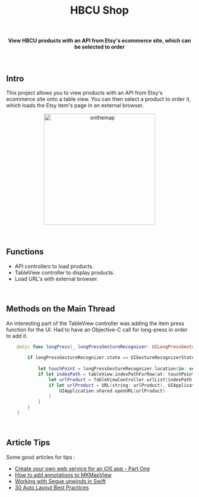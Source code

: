 <h1 align="center"> HBCU Shop </h1> <br>

<h4 align="center">View HBCU products with an API from Etsy's ecommerce site, which can be selected to order</h4> <br>
 

## Intro

This project allows you to view products with an API from Etsy's ecommerce site onto a table view. You can then select a product to order it, which loads the Etsy item's page in an external browser. 

<p align="center">
  <img alt="onthemap" title="onthemap" src="screenshots/HBCUShop1.gif" width=300>
</p>
<br>

## Functions 

* API controllers to load products.  
* TableView controller to display products. 
* Load URL's with external browser.
<br>

## Methods on the Main Thread

An interesting part of the TableView controller was adding the item press function for the UI. Had to have an Objective-C call for long-press in order to add it.

``` swift
    @objc func longPress(_ longPressGestureRecognizer: UILongPressGestureRecognizer) {
        
        if longPressGestureRecognizer.state == UIGestureRecognizerState.began {
            
            let touchPoint = longPressGestureRecognizer.location(in: self.view)
            if let indexPath = tableView.indexPathForRow(at: touchPoint) {
                let urlProduct = TableViewController.urlList[indexPath.row]
                if let urlProduct = URL(string: urlProduct), UIApplication.shared.canOpenURL(urlProduct) {
                    UIApplication.shared.openURL(urlProduct)
                }
            }
        }
    }
```
<br>

## Article Tips

Some good articles for tips : <br>
* <a href="https://www.techrepublic.com/blog/software-engineer/create-your-own-web-service-for-an-ios-app-part-one/" target="_blank">Create your own web service for an iOS app - Part One</a> <br>
* <a href="https://www.hackingwithswift.com/example-code/location/how-to-add-annotations-to-mkmapview-using-mkpointannotation-and-mkpinannotationview" target="_blank">How to add annotations to MKMapView</a> <br>
* <a href="https://www.yudiz.com/working-with-unwind-segues-in-swift" target="_blank">Working with Segue unwinds in Swift</a><br>
* <a href="https://blog.supereasyapps.com/30-auto-layout-best-practices/#layout-ui-for-one-iphone" target="_blank">30 Auto Layout Best Practices</a>
